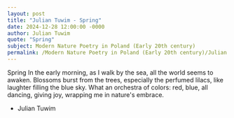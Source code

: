 ```yaml
---
layout: post
title: "Julian Tuwim - Spring"
date: 2024-12-28 12:00:00 -0000
author: Julian Tuwim
quote: "Spring"
subject: Modern Nature Poetry in Poland (Early 20th century)
permalink: /Modern Nature Poetry in Poland (Early 20th century)/Julian Tuwim/Julian Tuwim - Spring
---
```


Spring
In the early morning,
as I walk by the sea,
all the world seems to awaken.
Blossoms burst from the trees,
especially the perfumed lilacs,
like laughter filling the blue sky.
What an orchestra of colors:
red, blue, all dancing,
giving joy, wrapping me
in nature's embrace.


- Julian Tuwim
